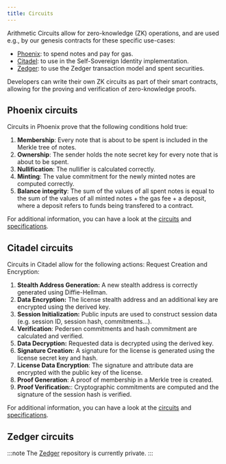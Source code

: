 ```yaml
---
title: Circuits
---
```


Arithmetic Circuits allow for zero-knowledge (ZK) operations, and are used e.g., by our genesis contracts for these specific use-cases:

- [Phoenix](/learn/dusk-protocol/transaction_models/phoenix): to spend notes and pay for gas.
- [Citadel](/getting-started/digital-identity/protocol): to use in the Self-Sovereign Identity implementation.
- [Zedger](/learn/dusk-protocol/transaction_models/zedger): to use the Zedger transaction model and spent securities.

Developers can write their own ZK circuits as part of their smart contracts, allowing for the proving and verification of zero-knowledge proofs.

## Phoenix circuits

Circuits in Phoenix prove that the following conditions hold true:

1. **Membership**: Every note that is about to be spent is included in the Merkle tree of notes.
2. **Ownership**: The sender holds the note secret key for every note that is about to be spent.
3. **Nullification**: The nullifier is calculated correctly.
4. **Minting**: The value commitment for the newly minted notes are computed correctly.
5. **Balance integrity**: The sum of the values of all spent notes is equal to the sum of the values of all minted notes + the gas fee + a deposit, where a deposit refers to funds being transfered to a contract.

For additional information, you can have a look at the <a href="https://github.com/dusk-network/phoenix/tree/b3ee366887b131993f9e41a11286c39e10f2e816/circuits" target="_blank">circuits</a> and <a href="https://github.com/dusk-network/phoenix/blob/master/docs/protocol.pdf" target="_blank">specifications</a>.

## Citadel circuits

Circuits in Citadel allow for the following actions:
Request Creation and Encryption:

1. **Stealth Address Generation:** A new stealth address is correctly generated using Diffie-Hellman.
2. **Data Encryption:** The license stealth address and an additional key are encrypted using the derived key.
3. **Session Initialization:** Public inputs are used to construct session data (e.g. session ID, session hash, commitments...).
4. **Verification**: Pedersen commitments and hash commitment are calculated and verified.
5. **Data Decryption:** Requested data is decrypted using the derived key.
6. **Signature Creation:** A signature for the license is generated using the license secret key and hash.
7. **License Data Encryption**: The signature and attribute data are encrypted with the public key of the license.
8. **Proof Generation**: A proof of membership in a Merkle tree is created.
9. **Proof Verification:**: Cryptographic commitments are computed and the signature of the session hash is verified.

For additional information, you can have a look at the <a href="https://github.com/dusk-network/citadel/blob/main/src/license.rs" target="_blank">circuits</a> and <a href="https://github.com/dusk-network/citadel/blob/main/docs/specs.pdf" target="_blank">specifications</a>.

## Zedger circuits

:::note
The [Zedger](/learn/dusk-protocol/transaction_models/zedger) repository is currently private. 
:::
